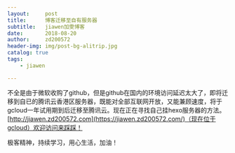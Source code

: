 ```yaml
---
layout:     post
title:      博客迁移至自有服务器
subtitle:   jiawen加雯博客
date:       2018-08-20
author:     zd200572
header-img: img/post-bg-alitrip.jpg
catalog: true
tags:
    - jiawen

---
```


不全是由于微软收购了github，但是github在国内的环境访问延迟太大了，即将迁移到自已的腾讯云香港区服务器，既能对全部互联网开放，又能兼顾速度，将于gcloud一年试用期到后迁移至腾讯云。现在正在寻找自己挂hexo服务器的方法。[http://jiawen.zd200572.com](https://jiawen.zd200572.com/)（现在位于gcloud）欢迎访问来踩踩！

极客精神，持续学习，用心生活，加油！

